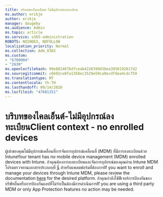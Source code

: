 ```yaml
---
title: บริบทของไคลเอ็นต์-ไม่มีอุปกรณ์ลงทะเบียน
ms.author: erikje
author: erikje
manager: dougeby
ms.audience: Admin
ms.topic: article
ms.service: o365-administration
ROBOTS: NOINDEX, NOFOLLOW
localization_priority: Normal
ms.collection: Adm_O365
ms.custom:
- "6700004"
- "2630"
ms.openlocfilehash: 99e882467bdfceab4226399d3bea3950192817d2
ms.sourcegitcommit: c6692ce0fa1358ec3529e59ca0ecdfdea4cdc759
ms.translationtype: MT
ms.contentlocale: th-TH
ms.lasthandoff: 09/14/2020
ms.locfileid: "47681351"
---
```

# <a name="client-context---no-enrolled-devices"></a><span data-ttu-id="b2c56-102">บริบทของไคลเอ็นต์-ไม่มีอุปกรณ์ลงทะเบียน</span><span class="sxs-lookup"><span data-stu-id="b2c56-102">Client context - no enrolled devices</span></span>

<span data-ttu-id="b2c56-103">ผู้เช่าของคุณไม่มีอุปกรณ์เคลื่อนที่การจัดการอุปกรณ์เคลื่อนที่ (MDM) ที่มีการลงทะเบียนด้วย Intune</span><span class="sxs-lookup"><span data-stu-id="b2c56-103">Your tenant has no mobile device management (MDM) enrolled devices with Intune.</span></span> <span data-ttu-id="b2c56-104">ถ้าคุณต้องการลงทะเบียนและจัดการอุปกรณ์ของคุณผ่าน Intune MDM โปรดตรวจทานเอกสารประกอบที่ [นี่](https://docs.microsoft.com/intune/device-enrollment) สำหรับแพลตฟอร์มที่ต้องการ</span><span class="sxs-lookup"><span data-stu-id="b2c56-104">If you want to enroll and manage your devices through Intune MDM, please review the documentation [here](https://docs.microsoft.com/intune/device-enrollment) for the desired platform.</span></span> <span data-ttu-id="b2c56-105">ถ้าคุณกำลังใช้ฟีเจอร์การป้องกันของบริษัทอื่นหรือการป้องกันแอปที่ไม่จำเป็นต้องมีการดำเนินการ</span><span class="sxs-lookup"><span data-stu-id="b2c56-105">If you are using a third party MDM or only App Protection features no action may be needed.</span></span> 